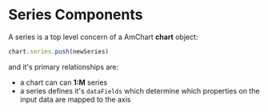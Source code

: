 # Series Components

A series is a top level concern of a AmChart **chart** object:

```typescript
chart.series.push(newSeries)
```

and it's primary relationships are:

- a chart can can **1:M** series
- a series defines it's `dataFields` which determine which properties on the input data are mapped to the axis
